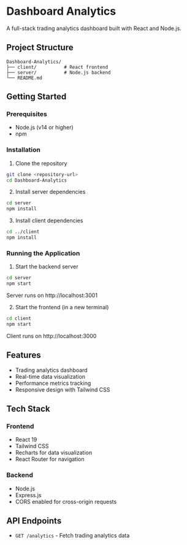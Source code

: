 # Dashboard Analytics

A full-stack trading analytics dashboard built with React and Node.js.

## Project Structure

```
Dashboard-Analytics/
├── client/          # React frontend
├── server/          # Node.js backend
└── README.md
```

## Getting Started

### Prerequisites
- Node.js (v14 or higher)
- npm

### Installation

1. Clone the repository
```bash
git clone <repository-url>
cd Dashboard-Analytics
```

2. Install server dependencies
```bash
cd server
npm install
```

3. Install client dependencies
```bash
cd ../client
npm install
```

### Running the Application

1. Start the backend server
```bash
cd server
npm start
```
Server runs on http://localhost:3001

2. Start the frontend (in a new terminal)
```bash
cd client
npm start
```
Client runs on http://localhost:3000

## Features

- Trading analytics dashboard
- Real-time data visualization
- Performance metrics tracking
- Responsive design with Tailwind CSS

## Tech Stack

### Frontend
- React 19
- Tailwind CSS
- Recharts for data visualization
- React Router for navigation

### Backend
- Node.js
- Express.js
- CORS enabled for cross-origin requests

## API Endpoints

- `GET /analytics` - Fetch trading analytics data